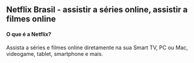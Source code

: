 ## Netflix Brasil - assistir a séries online, assistir a filmes online
#### O que é a Netflix?

Assista a séries e filmes online diretamente na sua Smart TV, PC ou Mac, videogame, tablet, smartphone e mais.
